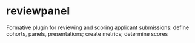 # reviewpanel
Formative plugin for reviewing and scoring applicant submissions: define cohorts, panels, presentations; create metrics; determine scores
